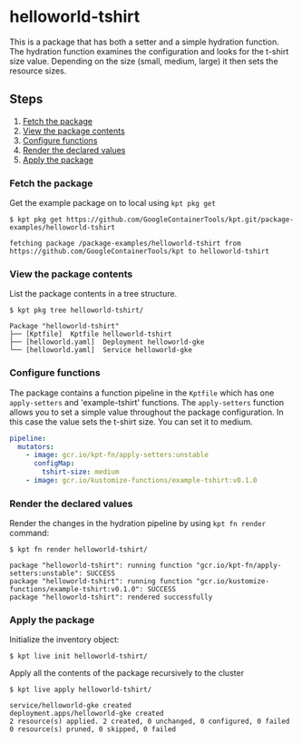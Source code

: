 # helloworld-tshirt

This is a package that has both a setter and a simple hydration function.  The
hydration function examines the configuration and looks for the t-shirt size
value.  Depending on the size (small, medium, large) it then sets the 
resource sizes.

## Steps

1. [Fetch the package](#fetch-the-package)
2. [View the package contents](#view-the-package-contents)
3. [Configure functions](#configure-functions)
4. [Render the declared values](#render-the-declared-values)
5. [Apply the package](#apply-the-package)

### Fetch the package

Get the example package on to local using `kpt pkg get`

```shell
$ kpt pkg get https://github.com/GoogleContainerTools/kpt.git/package-examples/helloworld-tshirt

fetching package /package-examples/helloworld-tshirt from https://github.com/GoogleContainerTools/kpt to helloworld-tshirt
```

### View the package contents

List the package contents in a tree structure.

```shell
$ kpt pkg tree helloworld-tshirt/

Package "helloworld-tshirt"
├── [Kptfile]  Kptfile helloworld-tshirt
├── [helloworld.yaml]  Deployment helloworld-gke
└── [helloworld.yaml]  Service helloworld-gke
```

### Configure functions

The package contains a function pipeline in the `Kptfile` which has
one `apply-setters` and 'example-tshirt' functions.  The `apply-setters` 
function allows you to set a simple value throughout the package 
configuration.  In this case the value sets the t-shirt size.  You can 
set it to medium.

```yaml
pipeline:
  mutators:
    - image: gcr.io/kpt-fn/apply-setters:unstable
      configMap:
        tshirt-size: medium
    - image: gcr.io/kustomize-functions/example-tshirt:v0.1.0
```

### Render the declared values

Render the changes in the hydration pipeline by using `kpt fn render` command:

```shell
$ kpt fn render helloworld-tshirt/

package "helloworld-tshirt": running function "gcr.io/kpt-fn/apply-setters:unstable": SUCCESS
package "helloworld-tshirt": running function "gcr.io/kustomize-functions/example-tshirt:v0.1.0": SUCCESS
package "helloworld-tshirt": rendered successfully
```

### Apply the package

Initialize the inventory object:

```shell
$ kpt live init helloworld-tshirt/
```

Apply all the contents of the package recursively to the cluster

```shell
$ kpt live apply helloworld-tshirt/

service/helloworld-gke created
deployment.apps/helloworld-gke created
2 resource(s) applied. 2 created, 0 unchanged, 0 configured, 0 failed
0 resource(s) pruned, 0 skipped, 0 failed
```
